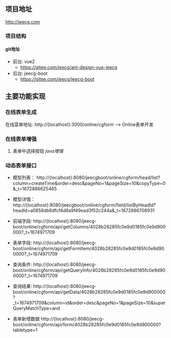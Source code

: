 
## 项目地址

http://jeecg.com

### 项目结构

#### git地址

- 前台: vue2
	- https://gitee.com/jeecg/ant-design-vue-jeecg
- 后台: jeecg-boot
	-  https://gitee.com/jeecg/jeecg-boot

## 主要功能实现

### 在线表单生成

在线菜单地址:
http://{localhost}:3000/online/cgform  --> Online表单开发

### 在线表单增强

1. 表单中选择按钮 _java增强_

### 动态表单接口

- 模型列表：
http://{localhost}:8080/jeecgboot/online/cgform/head/list?column=createTime&order=desc&pageNo=1&pageSize=10&copyType=0&_t=1672886625465

- 模型详情：
http://{localhost}:8080/jeecgboot/online/cgform/field/listByHeadId?headId=a0858db6dfcf4d8a9f49ead3f52c244a&_t=1672886708931

- 前端字段:
http://{localhost}:8080/jeecg-boot/online/cgform/api/getColumns/4028b28285fc0e9d0185fc0e9d900000?_t=1674971709
- 表单字段:
http://{localhost}:8080/jeecg-boot/online/cgform/api/getFormItem/4028b28285fc0e9d0185fc0e9d900000?_t=1674971709
- 查询条件:
http://{localhost}:8080/jeecg-boot/online/cgform/api/getQueryInfo/4028b28285fc0e9d0185fc0e9d900000?_t=1674971709
- 查询结果:
http://{localhost}:8080/jeecg-boot/online/cgform/api/getData/4028b28285fc0e9d0185fc0e9d900000?_t=1674971709&column=id&order=desc&pageNo=1&pageSize=10&superQueryMatchType=and
- 表单新增数据
http://{localhost}:8080/jeecg-boot/online/cgform/api/form/4028b28285fc0e9d0185fc0e9d900000?tabletype=1
